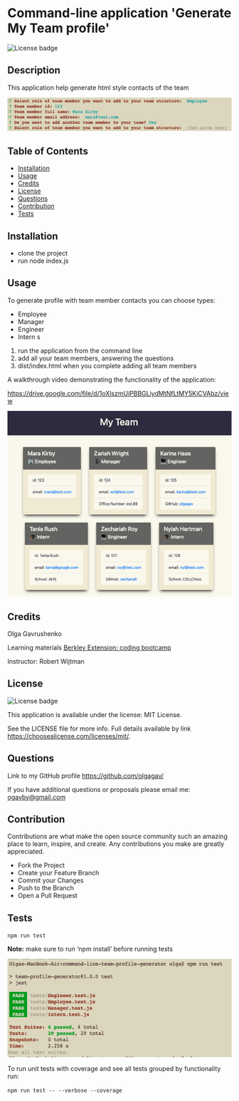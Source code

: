 
  # Command-line application 'Generate My Team profile'

  ![License badge](https://img.shields.io/static/v1?label=license&message=MIT%20License&color=green)

  ## Description
  
  This application help generate html style contacts of the team

  ![this image display the screenshot of the 'Generate 'My Team' profile' application](./assets/images/command-line-questions.png)

  ## Table of Contents
 
  - [Installation](#installation)
  - [Usage](#usage)
  - [Credits](#credits)
  - [License](#license)
  - [Questions](#questions)
  - [Contribution](#contribution)
  - [Tests](#tests)
    
  ## Installation
  
  - clone the project 
  - run node index.js
  
  ## Usage
  
  To generate profile with team member contacts you can choose types: 
  
  - Employee
  - Manager
  - Engineer
  - Intern
  s
  1. run the application from the command line
  2. add all your team members, answering the questions
  3. dist/index.html when you complete adding all team members

  A walkthrough video demonstrating the functionality of the application: 

  https://drive.google.com/file/d/1oXlszmUiPBBGLiydMtNfLtMY5KiCVAbz/view

  ![this image display the screenshot of html version generated 'My Team' application](./assets/images/generated-html.png)
  
  ## Credits
  
  Olga Gavrushenko

  Learning materials [Berkley Extension: coding bootcamp](https://extension.berkeley.edu/)

  Instructor: Robert Wijtman 
  
  ## License
  
  ![License badge](https://img.shields.io/static/v1?label=license&message=MIT%20License&color=green)

  This application is available under the license: MIT License.
  
  See the LICENSE file for more info. Full details available by link https://choosealicense.com/licenses/mit/. 
    
 
  ## Questions
  
  Link to my GitHub profile https://github.com/olgagav/

  
  If you have additional questions or proposals please email me: [ogavby@gmail.com](mailto:ogavby@gmail.com?subject=[GitHub]%20command-line%20password%20generator)
    
  ## Contribution

  Contributions are what make the open source community such an amazing place to learn, inspire, and create. Any contributions you make are greatly appreciated.

  - Fork the Project
  - Create your Feature Branch
  - Commit your Changes
  - Push to the Branch
  - Open a Pull Request
  
  ## Tests
  
  ``npm run test``
  
  **Note:** make sure to run ‘npm install’ before running tests
  
  ![example of tests run](./assets/images/ran_unit_tests.png)

  To run unit tests with coverage and see all tests grouped by functionality run:

  ``npm run test -- --verbose --coverage``

  